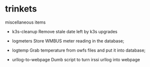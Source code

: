 trinkets
========

miscellaneous items

* k3s-cleanup
  Remove stale date left by k3s upgrades

* logmeters
  Store WMBUS meter reading in the database;

* logtemp
  Grab temperature from owfs files and put it into database;

* urllog-to-webpage
  Dumb script to turn irssi urllog into webpage
